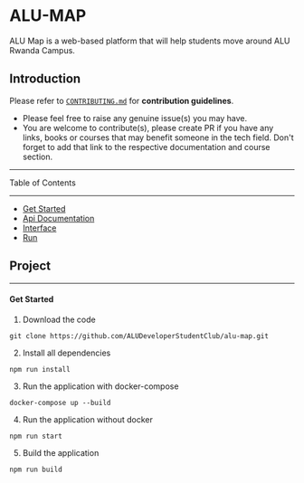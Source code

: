 # ALU-MAP

ALU Map is a web-based platform that will help students move around ALU Rwanda Campus. 

## Introduction
Please refer to [`CONTRIBUTING.md`](./contributions.md) for **contribution guidelines**.
- Please feel free to raise any genuine issue(s) you may have.
- You are welcome to contribute(s), please create PR if you have any links, books or courses that may benefit someone in the tech field. Don't forget to add that link to the respective documentation and course section. 


------------------------------

Table of Contents

------------------------------

- [Get Started](#get-started)
- [Api Documentation](https://docs.google.com/document/d/1AVpTVAlv9GJT-hp3yTv2hS9s9FhKGyfvJA-YhNLaADI/edit?usp=sharing)
- [Interface](#interface)
- [Run](#run)




## Project

------------------------------
#### Get Started

1. Download the code

```
git clone https://github.com/ALUDeveloperStudentClub/alu-map.git
```

2. Install all dependencies

```
npm run install
```


3. Run the application with docker-compose

```
docker-compose up --build
```

4. Run the application without docker

```
npm run start
```

5. Build the application

```
npm run build
```


